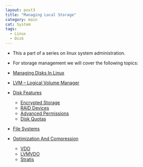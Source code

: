 ```yaml
---
layout: post3
title: "Managing Local Storage"
category: main
cat: System
tags:
  - Linux
  - Disk
---
```


* This a part of a series on linux system administration. 
* For storage management we will cover the following topics:

* [Managing Disks In Linux](/managing-disks-in-linux)
* [LVM – Logical Volume Manager](/logical-volume-manager)
* [Disk Features](/disk-features-in-linux)
  * [Encrypted Storage](/encrypted-storage-in-linux)
  * [RAID Devices](/raid-devices-in-linux)
  * [Advanced Permissions](/advanced-permissions-in-linux)
  * [Disk Quotas](/disk-quotas-in-linux)
* [File Systems](/file-systems-in-linux)
* [Optimization And Compression](/optimization-and-compression-in-linux)
  * [VDO](/vdo-in-linux)
  * [LVMVDO](/lvmvdo-in-linux)
  * [Stratis](/stratis-in-linux)
